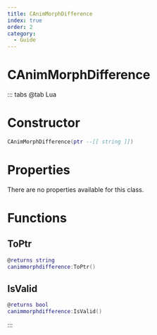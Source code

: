 ```yaml
---
title: CAnimMorphDifference
index: true
order: 2
category:
  - Guide
---
```


# CAnimMorphDifference

::: tabs
@tab Lua
# Constructor
```lua
CAnimMorphDifference(ptr --[[ string ]])
```
# Properties
There are no properties available for this class.
# Functions
## ToPtr
```lua
@returns string
canimmorphdifference:ToPtr()
```
## IsValid
```lua
@returns bool
canimmorphdifference:IsValid()
```

:::